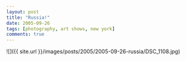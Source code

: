 ```yaml
---
layout: post
title: "Russia!"
date: 2005-09-26
tags: [photography, art shows, new york]
comments: true
---
```

![]({{ site.url }}/images/posts/2005/2005-09-26-russia/DSC_1108.jpg)

